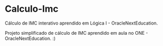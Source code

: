 # Calculo-Imc
Cálculo de IMC interativo aprendido em Lógica I - OracleNextEducation.

Projeto simplificado de cálculo de IMC aprendido em aula no ONE - OracleNextEducation. :)
